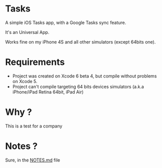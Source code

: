 Tasks
=====

A simple iOS Tasks app, with a Google Tasks sync feature.

It's an Universal App.

Works fine on my iPhone 4S and all other simulators (except 64bits one).

Requirements
=====
- Project was created on Xcode 6 beta 4, but compile without problems on Xcode 5.
- Project can't compile targeting 64 bits devices simulators (a.k.a iPhone/iPad Retina 64bit, iPad Air)

Why ?
=====
This is a test for a company

Notes ?
=====
Sure, in the [NOTES.md](NOTES.md) file
